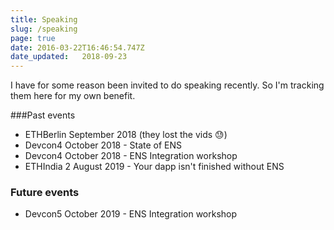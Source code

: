 ```yaml
---
title: Speaking
slug: /speaking
page: true
date: 2016-03-22T16:46:54.747Z
date_updated:   2018-09-23
---
```


I have for some reason been invited to do speaking recently. So I'm tracking them here for my own benefit.

###Past events

* ETHBerlin September 2018 (they lost the vids 😓)
* Devcon4 October 2018 - State of ENS
* Devcon4 October 2018 - ENS Integration workshop
* ETHIndia 2 August 2019 - Your dapp isn't finished without ENS

### Future events

* Devcon5 October 2019 - ENS Integration workshop
